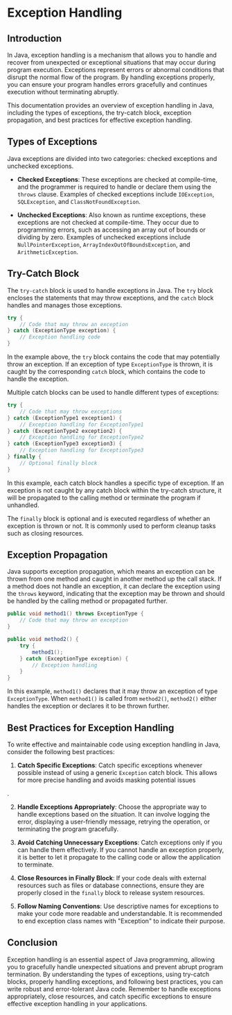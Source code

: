 
# Exception Handling

## Introduction

In Java, exception handling is a mechanism that allows you to handle and recover from unexpected or exceptional situations that may occur during program execution. Exceptions represent errors or abnormal conditions that disrupt the normal flow of the program. By handling exceptions properly, you can ensure your program handles errors gracefully and continues execution without terminating abruptly.

This documentation provides an overview of exception handling in Java, including the types of exceptions, the try-catch block, exception propagation, and best practices for effective exception handling.

## Types of Exceptions

Java exceptions are divided into two categories: checked exceptions and unchecked exceptions.

- **Checked Exceptions**: These exceptions are checked at compile-time, and the programmer is required to handle or declare them using the `throws` clause. Examples of checked exceptions include `IOException`, `SQLException`, and `ClassNotFoundException`.

- **Unchecked Exceptions**: Also known as runtime exceptions, these exceptions are not checked at compile-time. They occur due to programming errors, such as accessing an array out of bounds or dividing by zero. Examples of unchecked exceptions include `NullPointerException`, `ArrayIndexOutOfBoundsException`, and `ArithmeticException`.

## Try-Catch Block

The `try-catch` block is used to handle exceptions in Java. The `try` block encloses the statements that may throw exceptions, and the `catch` block handles and manages those exceptions.

```java
try {
    // Code that may throw an exception
} catch (ExceptionType exception) {
    // Exception handling code
}
```

In the example above, the `try` block contains the code that may potentially throw an exception. If an exception of type `ExceptionType` is thrown, it is caught by the corresponding `catch` block, which contains the code to handle the exception.

Multiple catch blocks can be used to handle different types of exceptions:

```java
try {
    // Code that may throw exceptions
} catch (ExceptionType1 exception1) {
    // Exception handling for ExceptionType1
} catch (ExceptionType2 exception2) {
    // Exception handling for ExceptionType2
} catch (ExceptionType3 exception3) {
    // Exception handling for ExceptionType3
} finally {
    // Optional finally block
}
```

In this example, each catch block handles a specific type of exception. If an exception is not caught by any catch block within the try-catch structure, it will be propagated to the calling method or terminate the program if unhandled.

The `finally` block is optional and is executed regardless of whether an exception is thrown or not. It is commonly used to perform cleanup tasks such as closing resources.

## Exception Propagation

Java supports exception propagation, which means an exception can be thrown from one method and caught in another method up the call stack. If a method does not handle an exception, it can declare the exception using the `throws` keyword, indicating that the exception may be thrown and should be handled by the calling method or propagated further.

```java
public void method1() throws ExceptionType {
    // Code that may throw an exception
}

public void method2() {
    try {
        method1();
    } catch (ExceptionType exception) {
        // Exception handling
    }
}
```

In this example, `method1()` declares that it may throw an exception of type `ExceptionType`. When `method1()` is called from `method2()`, `method2()` either handles the exception or declares it to be thrown further.

## Best Practices for Exception Handling

To write effective and maintainable code using exception handling in Java, consider the following best practices:

1. **Catch Specific Exceptions**: Catch specific exceptions whenever possible instead of using a generic `Exception` catch block. This allows for more precise handling and avoids masking potential issues

.

2. **Handle Exceptions Appropriately**: Choose the appropriate way to handle exceptions based on the situation. It can involve logging the error, displaying a user-friendly message, retrying the operation, or terminating the program gracefully.

3. **Avoid Catching Unnecessary Exceptions**: Catch exceptions only if you can handle them effectively. If you cannot handle an exception properly, it is better to let it propagate to the calling code or allow the application to terminate.

4. **Close Resources in Finally Block**: If your code deals with external resources such as files or database connections, ensure they are properly closed in the `finally` block to release system resources.

5. **Follow Naming Conventions**: Use descriptive names for exceptions to make your code more readable and understandable. It is recommended to end exception class names with "Exception" to indicate their purpose.

## Conclusion

Exception handling is an essential aspect of Java programming, allowing you to gracefully handle unexpected situations and prevent abrupt program termination. By understanding the types of exceptions, using try-catch blocks, properly handling exceptions, and following best practices, you can write robust and error-tolerant Java code. Remember to handle exceptions appropriately, close resources, and catch specific exceptions to ensure effective exception handling in your applications.
